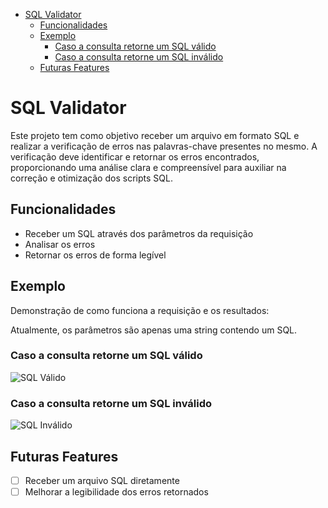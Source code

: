<!-- TOC -->
* [SQL Validator](#sql-validator)
    * [Funcionalidades](#funcionalidades)
    * [Exemplo](#exemplo)
        * [Caso a consulta retorne um SQL válido](#caso-a-consulta-retorne-um-sql-válido)
        * [Caso a consulta retorne um SQL inválido](#caso-a-consulta-retorne-um-sql-inválido)
    * [Futuras Features](#futuras-features)
<!-- TOC -->

# SQL Validator
Este projeto tem como objetivo receber um arquivo em formato SQL e realizar a verificação de erros nas palavras-chave presentes no mesmo. A verificação deve identificar e retornar os erros encontrados, proporcionando uma análise clara e compreensível para auxiliar na correção e otimização dos scripts SQL.

## Funcionalidades
- Receber um SQL através dos parâmetros da requisição
- Analisar os erros
- Retornar os erros de forma legível

## Exemplo
Demonstração de como funciona a requisição e os resultados:

Atualmente, os parâmetros são apenas uma string contendo um SQL.

### Caso a consulta retorne um SQL válido
![SQL Válido](https://prnt.sc/_ZdWSkAZJz3u)

### Caso a consulta retorne um SQL inválido
![SQL Inválido](https://prnt.sc/gomQjAS_YkJA)

## Futuras Features
- [ ] Receber um arquivo SQL diretamente
- [ ] Melhorar a legibilidade dos erros retornados
